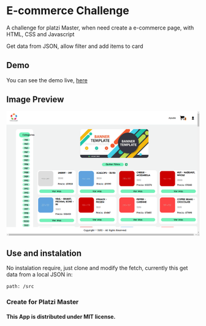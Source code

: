 # E-commerce Challenge

A challenge for platzi Master, when need create a e-commerce page, with HTML, CSS and Javascript

Get data from JSON, allow filter and add items to card

## Demo

You can see the demo live, [here](https://darkmefisto9.github.io/e-commerce/)

## Image Preview

![Image](preview.png)

## Use and instalation

No instalation require, just clone and modify the fetch, currently this get data from a local JSON in:
```
path: /src
```

### Create for Platzi Master

#### This App is distributed under MIT license.